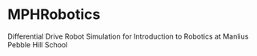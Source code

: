 # MPHRobotics
Differential Drive Robot Simulation for Introduction to Robotics at Manlius Pebble Hill School
